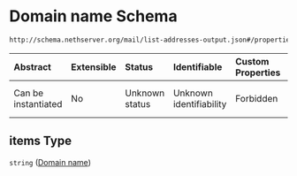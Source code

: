 # Domain name Schema

```txt
http://schema.nethserver.org/mail/list-addresses-output.json#/properties/addgroup_domains/items
```



| Abstract            | Extensible | Status         | Identifiable            | Custom Properties | Additional Properties | Access Restrictions | Defined In                                                                             |
| :------------------ | :--------- | :------------- | :---------------------- | :---------------- | :-------------------- | :------------------ | :------------------------------------------------------------------------------------- |
| Can be instantiated | No         | Unknown status | Unknown identifiability | Forbidden         | Allowed               | none                | [list-addresses-output.json\*](mail/list-addresses-output.json "open original schema") |

## items Type

`string` ([Domain name](list-addresses-output-properties-domains-with-addgroups-flag-domain-name.md))
